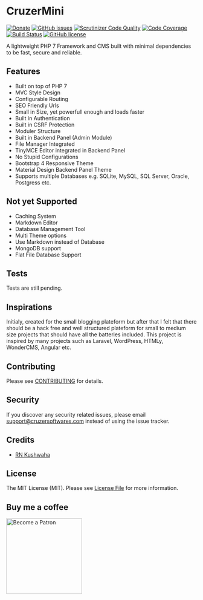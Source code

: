 # CruzerMini

[![Donate](https://img.shields.io/badge/donate-patreon-yellow.svg)](https://www.patreon.com/join/CruzerSoftwares)
[![GitHub issues](https://img.shields.io/github/issues/CruzerSoftwares/CruzerMini.svg)](https://github.com/CruzerSoftwares/CruzerMini/issues)
[![Scrutinizer Code Quality](https://scrutinizer-ci.com/g/CruzerSoftwares/CruzerMini/badges/quality-score.png?b=master)](https://scrutinizer-ci.com/g/CruzerSoftwares/CruzerMini/?branch=master)
[![Code Coverage](https://scrutinizer-ci.com/g/CruzerSoftwares/CruzerMini/badges/coverage.png?b=master)](https://scrutinizer-ci.com/g/CruzerSoftwares/CruzerMini/?branch=master)
[![Build Status](https://scrutinizer-ci.com/g/CruzerSoftwares/CruzerMini/badges/build.png?b=master)](https://scrutinizer-ci.com/g/CruzerSoftwares/CruzerMini/build-status/master)
[![GitHub license](https://img.shields.io/github/license/CruzerSoftwares/CruzerMini.svg)](https://github.com/CruzerSoftwares/CruzerMini/blob/master/LICENSE)

A lightweight PHP 7 Framework and CMS built with minimal dependencies to be fast, secure and reliable.

## Features
- Built on top of PHP 7
- MVC Style Design
- Configurable Routing
- SEO Friendly Urls
- Small in Size, yet powerfull enough and loads faster
- Built in Authentication
- Built in CSRF Protection
- Moduler Structure
- Built in Backend Panel (Admin Module)
- File Manager Integrated
- TinyMCE Editor integrated in Backend Panel
- No Stupid Configurations
- Bootstrap 4 Responsive Theme
- Material Design Backend Panel Theme
- Supports multiple Databases e.g. SQLite, MySQL, SQL Server, Oracle, Postgress etc.

## Not yet Supported
- Caching System
- Markdown Editor
- Database Management Tool
- Multi Theme options
- Use Markdown instead of Database
- MongoDB support
- Flat File Database Support


## Tests
Tests are still pending.

## Inspirations
Initialy, created for the small blogging plateform but after that I felt that there should be a hack free and well structured plateform for small
to medium size projects that should have all the batteries included. This project is inspired by many projects such as Laravel, WordPress, HTMLy, WonderCMS, Angular etc.


## Contributing
Please see [CONTRIBUTING](https://github.com/CruzerSoftwares/CruzerMini/blob/master/CONTRIBUTING.md) for details.


## Security
If you discover any security related issues, please email [support@cruzersoftwares.com](mailto:support@cruzersoftwares.com) instead of using the issue tracker.


## Credits
- [RN Kushwaha](https://github.com/RNKushwaha022)


## License
The MIT License (MIT). Please see [License File](https://github.com/CruzerSoftwares/CruzerMini/blob/master/LICENSE) for more information.


## Buy me a coffee
<a href='https://www.patreon.com/join/CruzerSoftwares'><img alt='Become a Patron' src='https://s3.amazonaws.com/patreon_public_assets/toolbox/patreon.png' border='0' width='200px' ></a>
